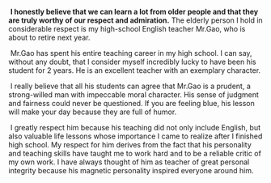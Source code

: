 ​	**I honestly believe that we can learn a lot from older people and that they are truly worthy of our respect and admiration.** The elderly person I hold in considerable respect is my high-school English teacher Mr.Gao, who is about to retire next year.

​	Mr.Gao has spent his entire teaching career in my high school. I can say, without any doubt, that I consider myself incredibly lucky to have been his student for 2 years. He is an excellent teacher with an exemplary character. 

​	I really believe that all his students can agree that Mr.Gao is a prudent, a strong-willed man with impeccable moral character. His sense of judgment and fairness could never be questioned. If you are feeling blue, his lesson will make your day because they are full of humor. 

​	I greatly respect him because his teaching did not only include English, but also valuable life lessons whose importance I came to realize after I finished high school. My respect for him derives from the fact that his personality and teaching skills have taught me to work hard and to be a reliable critic of my own work. I have always thought of him as teacher of great personal integrity because his magnetic personality inspired everyone around him.

